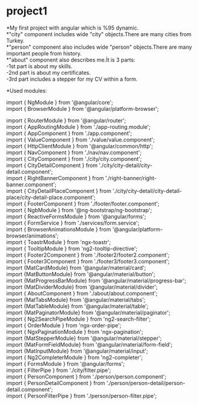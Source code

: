 # project1
*My first project with angular which is %95 dynamic.<br>
*"city" component includes wide "city" objects.There are many cities from Turkey.<br>
*"person" component also includes wide "person" objects.There are many important people from history.<br>
*"about" component also describes me.İt is 3 parts:<br>
-1st part is about my skills.<br>
-2nd part is about my certificates.<br>
-3rd part includes a stepper for my CV within a form.<br>

*Used modules:<br>

import { NgModule } from '@angular/core';<br>
import { BrowserModule } from '@angular/platform-browser';<br>

import { RouterModule } from '@angular/router';<br>
import { AppRoutingModule } from './app-routing.module';<br>
import { AppComponent } from './app.component';<br>
import { ValueComponent } from './value/value.component';<br>
import { HttpClientModule } from '@angular/common/http';<br>
import { NavComponent } from './nav/nav.component';<br>
import { CityComponent } from './city/city.component';<br>
import { CityDetailComponent } from './city/city-detail/city-detail.component';<br>
import { RightBannerComponent } from './right-banner/right-banner.component';<br>
import { CityDetailPlaceComponent } from './city/city-detail/city-detail-place/city-detail-place.component';<br>
import { FooterComponent } from './footer/footer.component';<br>
import { NgbModule } from '@ng-bootstrap/ng-bootstrap';<br>
import { ReactiveFormsModule } from '@angular/forms';<br>
import { FormService } from './services/form.service';<br>
import { BrowserAnimationsModule } from '@angular/platform-browser/animations';<br>
import { ToastrModule } from 'ngx-toastr';<br>
import { TooltipModule } from 'ng2-tooltip-directive';<br>
import { Footer2Component } from './footer2/footer2.component';<br>
import { Footer3Component } from './footer3/footer3.component';<br>
import {MatCardModule} from '@angular/material/card'; <br>
import {MatButtonModule} from '@angular/material/button'; <br>
import {MatProgressBarModule} from '@angular/material/progress-bar'; <br>
import {MatDividerModule} from '@angular/material/divider';<br>
import { AboutComponent } from './about/about.component'; <br>
import {MatTabsModule} from '@angular/material/tabs'; <br>
import {MatTableModule} from '@angular/material/table'; <br>
import {MatPaginatorModule} from '@angular/material/paginator';<br>
import { Ng2SearchPipeModule } from 'ng2-search-filter';<br>
import { OrderModule } from 'ngx-order-pipe';<br>
import { NgxPaginationModule } from 'ngx-pagination';<br>
import {MatStepperModule} from '@angular/material/stepper'; <br>
import {MatFormFieldModule} from '@angular/material/form-field';<br> 
import {MatInputModule} from '@angular/material/input'; <br>
import { Ng2CompleterModule } from 'ng2-completer';<br>
import { FormsModule } from '@angular/forms';<br>
import { FilterPipe } from './city/filter.pipe';<br>
import { PersonComponent } from './person/person.component';<br>
import { PersonDetailComponent } from './person/person-detail/person-detail.component';<br>
import { PersonFilterPipe } from './person/person-filter.pipe';<br>

